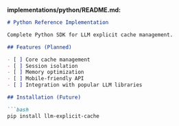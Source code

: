 **implementations/python/README.md:**
```markdown
# Python Reference Implementation

Complete Python SDK for LLM explicit cache management.

## Features (Planned)

- [ ] Core cache management
- [ ] Session isolation
- [ ] Memory optimization
- [ ] Mobile-friendly API
- [ ] Integration with popular LLM libraries

## Installation (Future)

```bash
pip install llm-explicit-cache